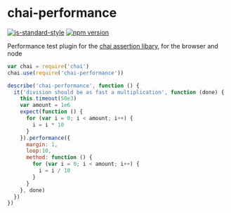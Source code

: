# chai-performance

[![js-standard-style](https://img.shields.io/badge/code%20style-standard-brightgreen.svg)](http://standardjs.com/)
[![npm version](https://badge.fury.io/js/chai-performance.svg)](https://badge.fury.io/js/chai-performance)

Performance test plugin for the [chai assertion libary](http://chaijs.com/), for the browser and node

```javascript
var chai = require('chai')
chai.use(require('chai-performance'))

describe('chai-performance', function () {
  it('division should be as fast a multiplication', function (done) {
    this.timeout(50e3)
    var amount = 1e6
    expect(function () {
      for (var i = 0; i < amount; i++) {
        i = i * 10
      }
    }).performance({
      margin: 1,
      loop:10,
      method: function () {
        for (var i = 0; i < amount; i++) {
          i = i / 10
        }
      }
    }, done)
  })
})
```
